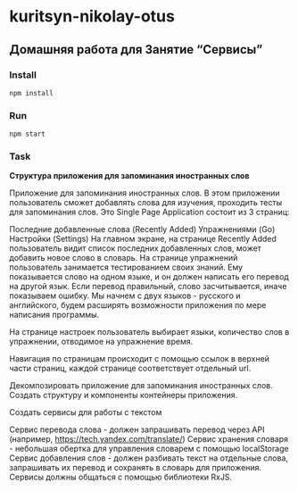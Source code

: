 # kuritsyn-nikolay-otus

## Домашняя работа для Занятие <q>Сервисы</q>

### Install

```
npm install
```

### Run

```
npm start
```

### Task

**Структура приложения для запоминания иностранных слов**

Приложение для запоминания иностранных слов. В этом приложении пользователь сможет добавлять слова для изучения, проходить тесты для запоминания слов. Это Single Page Application состоит из 3 страниц:

Последние добавленные слова (Recently Added)
Упражнениями (Go)
Настройки (Settings) На главном экране, на странице Recently Added пользователь видит список последних добавленных слов, может добавить новое слово в словарь.
На странице упражнений пользователь занимается тестированием своих знаний. Ему показывается слово на одном языке, и он должен написать его перевод на другой язык. Если перевод правильный, слово засчитывается, иначе показываем ошибку. Мы начнем с двух языков - русского и английского, будем расширять возможности приложения по мере написания программы.

На странице настроек пользователь выбирает языки, количество слов в упражнении, отводимое на упражнение время.

Навигация по страницам происходит с помощью ссылок в верхней части страниц, каждой странице соответствует отдельный url.

Декомпозировать приложение для запоминания иностранных слов. Создать структуру и компоненты контейнеры приложения.

Создать сервисы для работы с текстом

Сервис перевода слова - должен запрашивать перевод через API (например, https://tech.yandex.com/translate/)
Сервис хранения словаря - небольшая обертка для управления словарем с помощью localStorage
Сервис добавления слов - должен разбивать текст на отдельные слова, запрашивать их перевод и сохранять в словарь для приложения.
Сервисы должны общаться с помощью библиотеки RxJS.